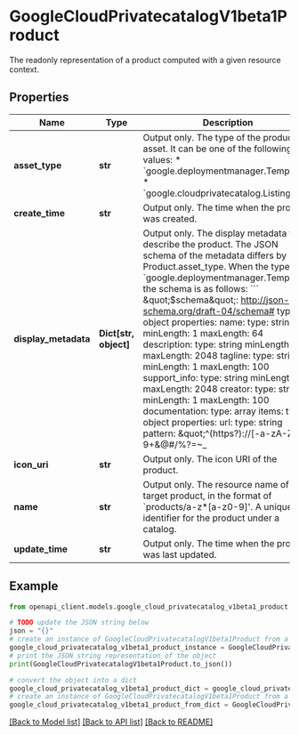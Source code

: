 # GoogleCloudPrivatecatalogV1beta1Product

The readonly representation of a product computed with a given resource context.

## Properties

Name | Type | Description | Notes
------------ | ------------- | ------------- | -------------
**asset_type** | **str** | Output only. The type of the product asset. It can be one of the following values:  * &#x60;google.deploymentmanager.Template&#x60; * &#x60;google.cloudprivatecatalog.ListingOnly&#x60; | [optional] 
**create_time** | **str** | Output only. The time when the product was created. | [optional] 
**display_metadata** | **Dict[str, object]** | Output only. The display metadata to describe the product. The JSON schema of the metadata differs by Product.asset_type. When the type is &#x60;google.deploymentmanager.Template&#x60;, the schema is as follows:  &#x60;&#x60;&#x60; \&quot;$schema\&quot;: http://json-schema.org/draft-04/schema# type: object properties:   name:     type: string     minLength: 1     maxLength: 64   description:     type: string     minLength: 1     maxLength: 2048   tagline:     type: string     minLength: 1     maxLength: 100   support_info:     type: string     minLength: 1     maxLength: 2048   creator:     type: string     minLength: 1     maxLength: 100   documentation:     type: array     items:       type: object       properties:         url:           type: string           pattern:           \&quot;^(https?)://[-a-zA-Z0-9+&amp;@#/%?&#x3D;~_|!:,.;]*[-a-zA-Z0-9+&amp;@#/%&#x3D;~_|]\&quot;         title:           type: string           minLength: 1           maxLength: 64         description:           type: string           minLength: 1           maxLength: 2048 required: - name - description additionalProperties: false  &#x60;&#x60;&#x60;  When the asset type is &#x60;google.cloudprivatecatalog.ListingOnly&#x60;, the schema is as follows:  &#x60;&#x60;&#x60; \&quot;$schema\&quot;: http://json-schema.org/draft-04/schema# type: object properties:   name:     type: string     minLength: 1     maxLength: 64   description:     type: string     minLength: 1     maxLength: 2048   tagline:     type: string     minLength: 1     maxLength: 100   support_info:     type: string     minLength: 1     maxLength: 2048   creator:     type: string     minLength: 1     maxLength: 100   documentation:     type: array     items:       type: object       properties:         url:           type: string           pattern:           \&quot;^(https?)://[-a-zA-Z0-9+&amp;@#/%?&#x3D;~_|!:,.;]*[-a-zA-Z0-9+&amp;@#/%&#x3D;~_|]\&quot;         title:           type: string           minLength: 1           maxLength: 64         description:           type: string           minLength: 1           maxLength: 2048   signup_url:     type: string     pattern:     \&quot;^(https?)://[-a-zA-Z0-9+&amp;@#/%?&#x3D;~_|!:,.;]*[-a-zA-Z0-9+&amp;@#/%&#x3D;~_|]\&quot; required: - name - description - signup_url additionalProperties: false &#x60;&#x60;&#x60; | [optional] 
**icon_uri** | **str** | Output only. The icon URI of the product. | [optional] 
**name** | **str** | Output only. The resource name of the target product, in the format of &#x60;products/a-z*[a-z0-9]&#39;.  A unique identifier for the product under a catalog. | [optional] 
**update_time** | **str** | Output only. The time when the product was last updated. | [optional] 

## Example

```python
from openapi_client.models.google_cloud_privatecatalog_v1beta1_product import GoogleCloudPrivatecatalogV1beta1Product

# TODO update the JSON string below
json = "{}"
# create an instance of GoogleCloudPrivatecatalogV1beta1Product from a JSON string
google_cloud_privatecatalog_v1beta1_product_instance = GoogleCloudPrivatecatalogV1beta1Product.from_json(json)
# print the JSON string representation of the object
print(GoogleCloudPrivatecatalogV1beta1Product.to_json())

# convert the object into a dict
google_cloud_privatecatalog_v1beta1_product_dict = google_cloud_privatecatalog_v1beta1_product_instance.to_dict()
# create an instance of GoogleCloudPrivatecatalogV1beta1Product from a dict
google_cloud_privatecatalog_v1beta1_product_from_dict = GoogleCloudPrivatecatalogV1beta1Product.from_dict(google_cloud_privatecatalog_v1beta1_product_dict)
```
[[Back to Model list]](../README.md#documentation-for-models) [[Back to API list]](../README.md#documentation-for-api-endpoints) [[Back to README]](../README.md)


